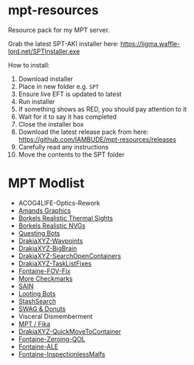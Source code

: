 # mpt-resources
Resource pack for my MPT server.

Grab the latest SPT-AKI installer here: https://ligma.waffle-lord.net/SPTInstaller.exe

How to install:
1. Download installer
2. Place in new folder e.g. `SPT`
3. Ensure live EFT is updated to latest
4. Run installer
5. If something shows as RED, you should pay attention to it
6. Wait for it to say it has completed
7. Close the installer box
8. Download the latest release pack from here: https://github.com/IAMBUDE/mpt-resources/releases
9. Carefully read any instructions
10. Move the contents to the SPT folder

# MPT Modlist
- ACOG4LIFE-Optics-Rework
- [Amands Graphics](https://github.com/Amands2Mello/AmandsGraphics/)
- [Borkels Realistic Thermal Sights](https://hub.sp-tarkov.com/files/file/1510-borkel-s-big-realistic-thermal-package-bring-real-life-realism-to-your-thermal-s/)
- [Borkels Realistic NVGs](https://hub.sp-tarkov.com/files/file/1303-borkel-s-realistic-night-vision-goggles-nvgs-and-t-7/)
- [Questing Bots](https://github.com/dwesterwick/SPTQuestingBots)
- [DrakiaXYZ-Waypoints](https://github.com/DrakiaXYZ/SPT-Waypoints)
- [DrakiaXYZ-BigBrain](https://github.com/DrakiaXYZ/SPT-BigBrain)
- [DrakiaXYZ-SearchOpenContainers](https://github.com/DrakiaXYZ/SPT-SearchOpenContainers)
- [DrakiaXYZ-TaskListFixes](https://github.com/DrakiaXYZ/SPT-TaskListFixes/releases/)
- [Fontaine-FOV-Fix](https://github.com/space-commits/SPT-FOV-Fix)
- [More Checkmarks](https://github.com/TommySoucy/MoreCheckmarks)
- [SAIN](https://github.com/Solarint/SAIN/)
- [Looting Bots](https://github.com/Skwizzy/SPT-LootingBots)
- [StashSearch](https://github.com/CJ-SPT/StashSearch/)
- [SWAG & Donuts](https://github.com/p-kossa/nookys-swag-presets-spt/)
- Visceral Dismemberment
- [MPT / Fika](https://github.com/project-fika/Fika-Plugin)
- [DrakiaXYZ-QuickMoveToContainer](https://github.com/DrakiaXYZ/SPT-QuickMoveToContainer)
- [Fontaine-Zeroing-QOL](https://www.dropbox.com/scl/fi/rgldk7okyuhvhjm16r09r/Fontaine-Zeroing-QOL-1.3.0-SPT-3.8.0.zip?rlkey=67jd3dc8qo533z7t3ogp3tgvh&dl=0)
- [Fontaine-ALE](https://hub.sp-tarkov.com/files/file/937-fontaine-s-always-level-endurance-ale/?highlight=Always%20level)
- [Fontaine-InspectionlessMalfs](https://hub.sp-tarkov.com/files/file/661-fontaine-s-inspectionless-malfs/)
